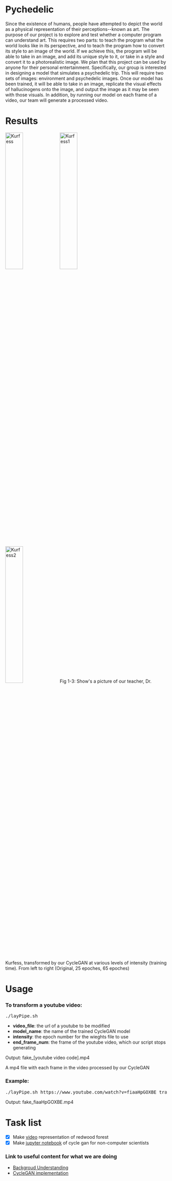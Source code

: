 # Pychedelic
Since the existence of humans, people have attempted to depict the world as a physical representation of their perceptions--known as art. The purpose of our project is to explore and test whether a computer program can understand art. This requires two parts: to teach the program what the world looks like in its perspective, and to teach the program how to convert its style to an image of the world. If we achieve this, the program will be able to take in an image, and add its unique style to it, or take in a style and convert it to a photorealistic image. We plan that this project can be used by anyone for their personal entertainment. Specifically, our group is interested in designing a model that simulates a psychedelic trip. This will require two sets of images: environment and psychedelic images. Once our model has been trained, it will be able to take in an image, replicate the visual effects of hallucinogens onto the image, and output the image as it may be seen with those visuals. In addition, by running our model on each frame of a video, our team will generate a processed video.
# Results
<div>
  <img src="https://i.imgur.com/SO4PcmP.png"
    alt="Kurfess"
    width="33%"
    height="auto"
    style="display:inline-block;"
  />
  <img src="https://i.imgur.com/VGRT8uC.png"
    alt="Kurfess1"
    width="33%"
    height="auto"
    style="display:inline-block;" 
  />
  <img src="https://i.imgur.com/XH0WZJJ.png"
     alt="Kurfess2"
     width="33%"
     height="auto"
     style="display:inline-block;"
  />
  <caption>
    Fig 1-3: Show's a picture of our teacher, Dr. Kurfess, transformed by our CycleGAN at various levels of intensity (training time). From left to right (Original, 25 epoches, 65 epoches) 
  </caption>
</div>

# Usage

### To transform a youtube video:
<pre>
./layPipe.sh <video_file> <model_name> <intensity> <end_frame_num>
</pre>
- <b>video_file</b>: the url of a youtube to be modified
- <b>model_name</b>: the name of the trained CycleGAN model
- <b>intensity</b>: the epoch number for the wieghts file to use
- <b>end_frame_num</b>: the frame of the youtube video, which our script stops generating

Output:
fake_[youtube video code].mp4

A mp4 file with each frame in the video processed by our CycleGAN

### Example:
<pre>
./layPipe.sh https://www.youtube.com/watch?v=fiaaHpGOXBE trained_model 25 400
</pre>
Output: fake_fiaaHpGOXBE.mp4

# Task list
- [X] Make [video](https://www.youtube.com/watch?v=4X4HjIE1PSs) representation of redwood forest
- [X] Make [jupyter notebook](https://colab.research.google.com/drive/1bGVLS0-g3ns4aOUkfe2gLyJ4Hz5J4yJ5) of cycle gan for non-computer scientists

### Link to useful content for what we are doing
- [Backgroud Understanding](https://machinelearningmastery.com/what-is-cyclegan/)
- [CycleGAN implementation](https://github.com/junyanz/pytorch-CycleGAN-and-pix2pix)
